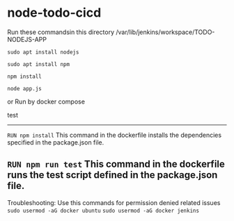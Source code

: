 # node-todo-cicd

Run these commandsin this directory /var/lib/jenkins/workspace/TODO-NODEJS-APP


`sudo apt install nodejs`


`sudo apt install npm`


`npm install`

`node app.js`

or Run by docker compose

test


-----------------------------------------------------------------------------------------------------------------------------
`RUN npm install`
This command in the dockerfile installs the dependencies specified in the package.json file.

`RUN npm run test`
This command in the dockerfile runs the test script defined in the package.json file.
-----------------------------------------------------------------------------------------------------------------------------
Troubleshooting:
Use this commands for permission denied related issues
`sudo usermod -aG docker ubuntu`
`sudo usermod -aG docker jenkins`


